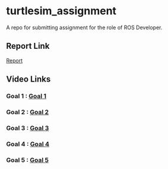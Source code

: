 # turtlesim_assignment
A repo for submitting assignment for the role of ROS Developer.  

## Report Link
[Report](https://github.com/yazidmarzuk/turtlesim_assignment/blob/master/FinalReport.pdf)
## Video Links

### Goal 1 : [Goal 1](https://drive.google.com/file/d/1AaID8jekgSAx97cgj_4Z8Nr0o8PjEvQW/view?usp=sharing)
### Goal 2 : [Goal 2](https://drive.google.com/file/d/1wJZYR0nw6jfDODo1hHPmE6a2lc3ALeLm/view?usp=sharing)
### Goal 3 : [Goal 3](https://drive.google.com/file/d/1aTU4SufDKWmXh1yWN4tl4fP0DiHF9u1j/view?usp=drive_link)
### Goal 4 : [Goal 4](https://drive.google.com/file/d/1bhIwgVEu9LXUF1HKtkNDgdqqenvufkLi/view?usp=drive_link)
### Goal 5 : [Goal 5](https://drive.google.com/file/d/1IQQ2v37eQfP4O063ubjV3BUt5Mj-vc_x/view?usp=drive_link)
